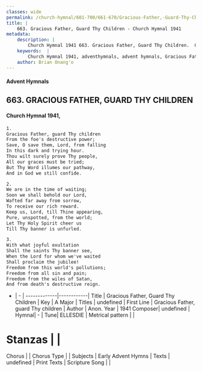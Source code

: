 ```yaml
---
classes: wide
permalink: /church-hymnal/601-700/661-670/Gracious-Father,-Guard-Thy-Children/
title: |
    663. Gracious Father, Guard Thy Children - Church Hymnal 1941
metadata:
    description: |
        Church Hymnal 1941 663. Gracious Father, Guard Thy Children.  Gracious Father, guard Thy children  From the foe's destructive power;  Save, O save them, Lord, from falling  In this dark and trying hour.  Thou wilt surely prove Thy people,  All our graces must be tried;  But Thy Word illumes our pathway,  And in God we still confide. 
    keywords:  |
        Church Hymnal 1941, adventhymnals, advent hymnals, Gracious Father, Guard Thy Children, Gracious Father, guard Thy children. 
    author: Brian Onang'o
---
```


#### Advent Hymnals
## 663. GRACIOUS FATHER, GUARD THY CHILDREN
####  Church Hymnal 1941,

```txt
1.
Gracious Father, guard Thy children 
From the foe's destructive power; 
Save, O save them, Lord, from falling 
In this dark and trying hour. 
Thou wilt surely prove Thy people, 
All our graces must be tried; 
But Thy Word illumes our pathway, 
And in God we still confide. 

2.
We are in the time of waiting; 
Soon we shall behold our Lord, 
Wafted far away from sorrow, 
To receive our rich reward. 
Keep us, Lord, till Thine appearing, 
Pure, unspotted, from the world; 
Let Thy Holy Spirit cheer us 
Till Thy banner is unfurled. 

3.
With what joyful exultation 
Shall the saints Thy banner see, 
When the Lord for whom we've waited 
Shall proclaim the jubilee! 
Freedom from this world's pollutions; 
Freedom from all sin and pain; 
Freedom from the wiles of Satan, 
And from death's destructive reign.

```

- |   -  |
-------------|------------|
Title | Gracious Father, Guard Thy Children |
Key | A Major |
Titles | undefined |
First Line | Gracious Father, guard Thy children |
Author | Anon.
Year | 1941
Composer| undefined |
Hymnal|  - |
Tune| ELLESDIE |
Metrical pattern | |
# Stanzas |  |
Chorus |  |
Chorus Type |  |
Subjects | Early Advent Hymns |
Texts | undefined |
Print Texts | 
Scripture Song |  |
    

